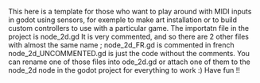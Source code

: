 This here is a template for those who want to play around with MIDI inputs in godot using sensors,
for exemple to make art installation or to build custom controllers to use with a particular game.
The importatn file in the project is node_2d.gd
It is very commented, and so there are 2 other files with almost the same name ;
node_2d_FR.gd is commented in french
node_2d_UNCOMMENTED.gd is just the code without the comments.
You can rename one of those files into ode_2d.gd or attach one of them to the node_2d node in the godot project for everything to work :)
Have fun !!
